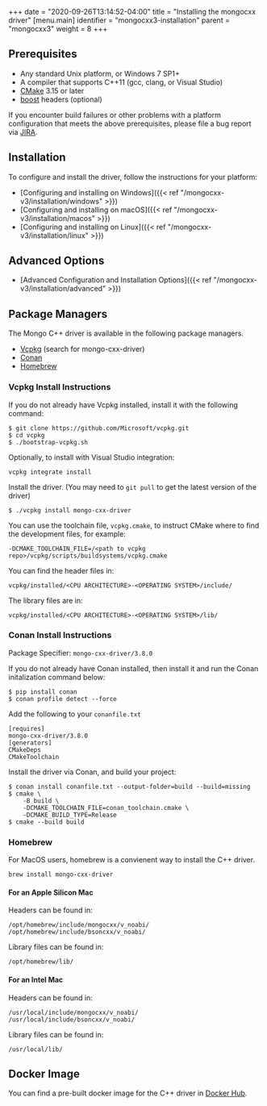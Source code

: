 +++
date = "2020-09-26T13:14:52-04:00"
title = "Installing the mongocxx driver"
[menu.main]
  identifier = "mongocxx3-installation"
  parent = "mongocxx3"
  weight = 8
+++

## Prerequisites

- Any standard Unix platform, or Windows 7 SP1+
- A compiler that supports C++11 (gcc, clang, or Visual Studio)
- [CMake](https://cmake.org) 3.15 or later
- [boost](https://www.boost.org) headers (optional)

If you encounter build failures or other problems with a platform configuration
that meets the above prerequisites, please file a bug report via
[JIRA](https://jira.mongodb.com/browse/CXX/).

## Installation

To configure and install the driver, follow the instructions for your platform:

* [Configuring and installing on Windows]({{< ref "/mongocxx-v3/installation/windows" >}})
* [Configuring and installing on macOS]({{< ref "/mongocxx-v3/installation/macos" >}})
* [Configuring and installing on Linux]({{< ref "/mongocxx-v3/installation/linux" >}})

## Advanced Options

* [Advanced Configuration and Installation Options]({{< ref "/mongocxx-v3/installation/advanced" >}})

## Package Managers

The Mongo C++ driver is available in the following package managers.
- [Vcpkg](https://vcpkg.io/) (search for mongo-cxx-driver)
- [Conan](https://conan.io/center/recipes/mongo-cxx-driver)
- [Homebrew](https://formulae.brew.sh/formula/mongo-cxx-driver)

### Vcpkg Install Instructions

If you do not already have Vcpkg installed, install it with the following
command:
```
$ git clone https://github.com/Microsoft/vcpkg.git
$ cd vcpkg
$ ./bootstrap-vcpkg.sh
```

Optionally, to install with Visual Studio integration:
```
vcpkg integrate install
```

Install the driver. (You may need to `git pull` to get the latest version of the
driver)
```
$ ./vcpkg install mongo-cxx-driver
```

You can use the toolchain file, `vcpkg.cmake`, to instruct CMake where to find
the development files, for example:
```
-DCMAKE_TOOLCHAIN_FILE=/<path to vcpkg repo>/vcpkg/scripts/buildsystems/vcpkg.cmake
```

You can find the header files in:
```
vcpkg/installed/<CPU ARCHITECTURE>-<OPERATING SYSTEM>/include/
```

The library files are in:
```
vcpkg/installed/<CPU ARCHITECTURE>-<OPERATING SYSTEM>/lib/
```

### Conan Install Instructions

Package Specifier: `mongo-cxx-driver/3.8.0`

If you do not already have Conan installed, then install it and run the Conan
initalization command below:
```
$ pip install conan
$ conan profile detect --force
```

Add the following to your `conanfile.txt`
```
[requires]
mongo-cxx-driver/3.8.0
[generators]
CMakeDeps
CMakeToolchain
```

Install the driver via Conan, and build your project:
```
$ conan install conanfile.txt --output-folder=build --build=missing
$ cmake \
	-B build \
	-DCMAKE_TOOLCHAIN_FILE=conan_toolchain.cmake \
	-DCMAKE_BUILD_TYPE=Release
$ cmake --build build
```

### Homebrew

For MacOS users, homebrew is a convienent way to install the C++ driver.

```
brew install mongo-cxx-driver
```

#### For an Apple Silicon Mac

Headers can be found in:
```
/opt/homebrew/include/mongocxx/v_noabi/
/opt/homebrew/include/bsoncxx/v_noabi/
```

Library files can be found in:
```
/opt/homebrew/lib/
```

#### For an Intel Mac

Headers can be found in:
```
/usr/local/include/mongocxx/v_noabi/
/usr/local/include/bsoncxx/v_noabi/
```

Library files can be found in:
```
/usr/local/lib/
```

## Docker Image

You can find a pre-built docker image for the C++ driver in
[Docker Hub](https://hub.docker.com/r/mongodb/mongo-cxx-driver).
